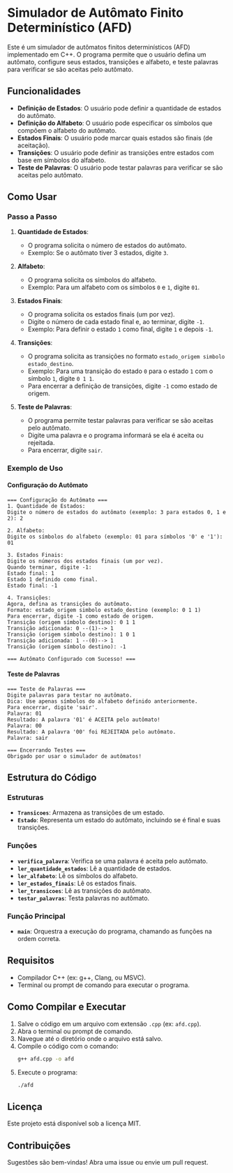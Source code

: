 # Simulador de Autômato Finito Determinístico (AFD)

Este é um simulador de autômatos finitos determinísticos (AFD) implementado em C++. O programa permite que o usuário defina um autômato, configure seus estados, transições e alfabeto, e teste palavras para verificar se são aceitas pelo autômato.

## Funcionalidades

- **Definição de Estados**: O usuário pode definir a quantidade de estados do autômato.
- **Definição do Alfabeto**: O usuário pode especificar os símbolos que compõem o alfabeto do autômato.
- **Estados Finais**: O usuário pode marcar quais estados são finais (de aceitação).
- **Transições**: O usuário pode definir as transições entre estados com base em símbolos do alfabeto.
- **Teste de Palavras**: O usuário pode testar palavras para verificar se são aceitas pelo autômato.

## Como Usar

### Passo a Passo

1. **Quantidade de Estados**:
   - O programa solicita o número de estados do autômato.
   - Exemplo: Se o autômato tiver 3 estados, digite `3`.

2. **Alfabeto**:
   - O programa solicita os símbolos do alfabeto.
   - Exemplo: Para um alfabeto com os símbolos `0` e `1`, digite `01`.

3. **Estados Finais**:
   - O programa solicita os estados finais (um por vez).
   - Digite o número de cada estado final e, ao terminar, digite `-1`.
   - Exemplo: Para definir o estado `1` como final, digite `1` e depois `-1`.

4. **Transições**:
   - O programa solicita as transições no formato `estado_origem simbolo estado_destino`.
   - Exemplo: Para uma transição do estado `0` para o estado `1` com o símbolo `1`, digite `0 1 1`.
   - Para encerrar a definição de transições, digite `-1` como estado de origem.

5. **Teste de Palavras**:
   - O programa permite testar palavras para verificar se são aceitas pelo autômato.
   - Digite uma palavra e o programa informará se ela é aceita ou rejeitada.
   - Para encerrar, digite `sair`.

### Exemplo de Uso

#### Configuração do Autômato

```
=== Configuração do Autômato ===
1. Quantidade de Estados:
Digite o número de estados do autômato (exemplo: 3 para estados 0, 1 e 2): 2

2. Alfabeto:
Digite os símbolos do alfabeto (exemplo: 01 para símbolos '0' e '1'): 01

3. Estados Finais:
Digite os números dos estados finais (um por vez).
Quando terminar, digite -1:
Estado final: 1
Estado 1 definido como final.
Estado final: -1

4. Transições:
Agora, defina as transições do autômato.
Formato: estado_origem simbolo estado_destino (exemplo: 0 1 1)
Para encerrar, digite -1 como estado de origem.
Transição (origem símbolo destino): 0 1 1
Transição adicionada: 0 --(1)--> 1
Transição (origem símbolo destino): 1 0 1
Transição adicionada: 1 --(0)--> 1
Transição (origem símbolo destino): -1

=== Autômato Configurado com Sucesso! ===
```

#### Teste de Palavras

```
=== Teste de Palavras ===
Digite palavras para testar no autômato.
Dica: Use apenas símbolos do alfabeto definido anteriormente.
Para encerrar, digite 'sair'.
Palavra: 01
Resultado: A palavra '01' é ACEITA pelo autômato!
Palavra: 00
Resultado: A palavra '00' foi REJEITADA pelo autômato.
Palavra: sair

=== Encerrando Testes ===
Obrigado por usar o simulador de autômatos!
```

## Estrutura do Código

### Estruturas
- **`Transicoes`**: Armazena as transições de um estado.
- **`Estado`**: Representa um estado do autômato, incluindo se é final e suas transições.

### Funções
- **`verifica_palavra`**: Verifica se uma palavra é aceita pelo autômato.
- **`ler_quantidade_estados`**: Lê a quantidade de estados.
- **`ler_alfabeto`**: Lê os símbolos do alfabeto.
- **`ler_estados_finais`**: Lê os estados finais.
- **`ler_transicoes`**: Lê as transições do autômato.
- **`testar_palavras`**: Testa palavras no autômato.

### Função Principal
- **`main`**: Orquestra a execução do programa, chamando as funções na ordem correta.

## Requisitos

- Compilador C++ (ex: g++, Clang, ou MSVC).
- Terminal ou prompt de comando para executar o programa.

## Como Compilar e Executar

1. Salve o código em um arquivo com extensão `.cpp` (ex: `afd.cpp`).
2. Abra o terminal ou prompt de comando.
3. Navegue até o diretório onde o arquivo está salvo.
4. Compile o código com o comando:
   ```sh
   g++ afd.cpp -o afd
   ```
5. Execute o programa:
   ```sh
   ./afd
   ```

## Licença

Este projeto está disponível sob a licença MIT.

## Contribuições

Sugestões são bem-vindas! Abra uma issue ou envie um pull request.

